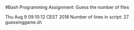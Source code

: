 #Bash Programming Assignment: Guess the number of files

Thu Aug  9 09:10:12 CEST 2018
Number of lines in script:
27 guessinggame.sh
